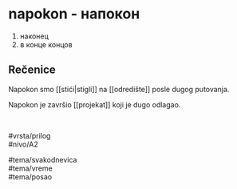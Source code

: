# napokon - напокон

1. наконец  
2. в конце концов

## Rečenice

Napokon smo [[stići|stigli]] na [[odredište]] posle dugog putovanja.

Napokon je završio [[projekat]] koji je dugo odlagao.

<br>

#vrsta/prilog  
#nivo/A2  

#tema/svakodnevica  
#tema/vreme  
#tema/posao  
